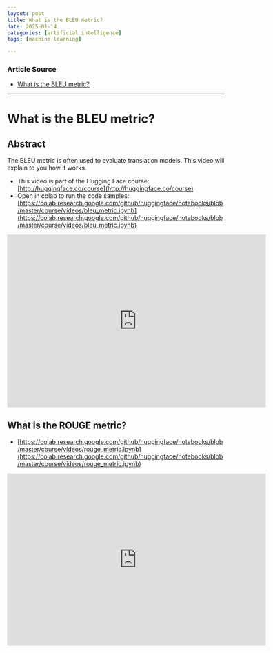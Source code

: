 ```yaml
---
layout: post
title: What is the BLEU metric?
date: 2025-01-14
categories: [artificial intelligence]
tags: [machine learning]

---
```


### Article Source


* [What is the BLEU metric?](https://www.youtube.com/watch?v=M05L1DhFqcw)

---


# What is the BLEU metric?

## Abstract

The BLEU metric is often used to evaluate translation models. This video will explain to you how it works.

* This video is part of the Hugging Face course: [http://huggingface.co/course](http://huggingface.co/course)
* Open in colab to run the code samples: [https://colab.research.google.com/github/huggingface/notebooks/blob/master/course/videos/bleu_metric.ipynb](https://colab.research.google.com/github/huggingface/notebooks/blob/master/course/videos/bleu_metric.ipynb)


<iframe width="600" height="400" src="https://www.youtube.com/embed/M05L1DhFqcw?si=_MWjGlOJcWrHJuHf" title="YouTube video player" frameborder="0" allow="accelerometer; autoplay; clipboard-write; encrypted-media; gyroscope; picture-in-picture; web-share" referrerpolicy="strict-origin-when-cross-origin" allowfullscreen></iframe>

## What is the ROUGE metric?

* [https://colab.research.google.com/github/huggingface/notebooks/blob/master/course/videos/rouge_metric.ipynb](https://colab.research.google.com/github/huggingface/notebooks/blob/master/course/videos/rouge_metric.ipynb)

<iframe width="600" height="400" src="https://www.youtube.com/embed/TMshhnrEXlg?si=HmJ0serQA90Atter" title="YouTube video player" frameborder="0" allow="accelerometer; autoplay; clipboard-write; encrypted-media; gyroscope; picture-in-picture; web-share" referrerpolicy="strict-origin-when-cross-origin" allowfullscreen></iframe>